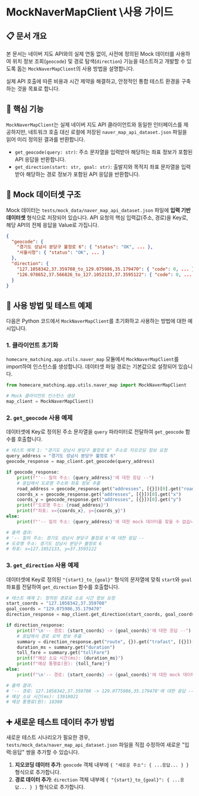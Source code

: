 # MockNaverMapClient \사용 가이드

## 📋 문서 개요
본 문서는 네이버 지도 API와의 실제 연동 없이, 사전에 정의된 Mock 데이터를 사용하여 위치 정보 조회(`geocode`) 및 경로 탐색(`direction`) 기능을 테스트하고 개발할 수 있도록 돕는 `MockNaverMapClient`의 사용 방법을 설명합니다.

실제 API 호출에 따른 비용과 시간 제약을 해결하고, 안정적인 통합 테스트 환경을 구축하는 것을 목표로 합니다.

## 🎯 핵심 기능

`MockNaverMapClient`는 실제 네이버 지도 API 클라이언트와 동일한 인터페이스를 제공하지만, 네트워크 호출 대신 로컬에 저장된 `naver_map_api_dataset.json` 파일을 읽어 미리 정의된 결과를 반환합니다.

- `get_geocode(query: str)`: 주소 문자열을 입력받아 해당하는 좌표 정보가 포함된 API 응답을 반환합니다.
- `get_direction(start: str, goal: str)`: 출발지와 목적지 좌표 문자열을 입력받아 해당하는 경로 정보가 포함된 API 응답을 반환합니다.

## 💾 Mock 데이터셋 구조

Mock 데이터는 `tests/mock_data/naver_map_api_dataset.json` 파일에 **입력 기반 데이터셋** 형식으로 저장되어 있습니다. API 요청의 핵심 입력값(주소, 경로)을 Key로, 해당 API의 전체 응답을 Value로 가집니다.

```json
{
  "geocode": {
    "경기도 성남시 분당구 불정로 6": { "status": "OK", ... },
    "서울시청": { "status": "OK", ... }
  },
  "direction": {
    "127.1058342,37.359708_to_129.075986,35.179470": { "code": 0, ... },
    "126.978652,37.566826_to_127.1052133,37.3595122": { "code": 0, ... }
  }
}
```

## 🚀 사용 방법 및 테스트 예제

다음은 Python 코드에서 `MockNaverMapClient`를 초기화하고 사용하는 방법에 대한 예시입니다.

### 1. 클라이언트 초기화

`homecare_matching.app.utils.naver_map` 모듈에서 `MockNaverMapClient`를 import하여 인스턴스를 생성합니다. 데이터셋 파일 경로는 기본값으로 설정되어 있습니다.

```python
from homecare_matching.app.utils.naver_map import MockNaverMapClient

# Mock 클라이언트 인스턴스 생성
map_client = MockNaverMapClient()
```

### 2. `get_geocode` 사용 예제

데이터셋에 Key로 정의된 주소 문자열을 `query` 파라미터로 전달하여 `get_geocode` 함수를 호출합니다.

```python
# 테스트 예제 1: "경기도 성남시 분당구 불정로 6" 주소로 지오코딩 정보 요청
query_address = "경기도 성남시 분당구 불정로 6"
geocode_response = map_client.get_geocode(query_address)

if geocode_response:
    print(f"'-- 질의 주소: {query_address}'에 대한 응답 --")
    # 응답에서 도로명 주소와 좌표 정보 추출
    road_address = geocode_response.get("addresses", [{}])[0].get("roadAddress")
    coords_x = geocode_response.get("addresses", [{}])[0].get("x")
    coords_y = geocode_response.get("addresses", [{}])[0].get("y")
    print(f"도로명 주소: {road_address}")
    print(f"좌표: x={coords_x}, y={coords_y}")
else:
    print(f"'-- 질의 주소: {query_address}'에 대한 mock 데이터를 찾을 수 없습니다. --")

# 출력 결과:
# '-- 질의 주소: 경기도 성남시 분당구 불정로 6'에 대한 응답 --
# 도로명 주소: 경기도 성남시 분당구 불정로 6
# 좌표: x=127.1052133, y=37.3595122
```

### 3. `get_direction` 사용 예제

데이터셋에 Key로 정의된 `"{start}_to_{goal}"` 형식의 문자열에 맞춰 `start`와 `goal` 좌표를 전달하여 `get_direction` 함수를 호출합니다.

```python
# 테스트 예제 2: 정의된 경로로 소요 시간 정보 요청
start_coords = "127.1058342,37.359708"
goal_coords = "129.075986,35.179470"
direction_response = map_client.get_direction(start_coords, goal_coords)

if direction_response:
    print(f"\n'-- 경로: {start_coords} -> {goal_coords}'에 대한 응답 --")
    # 응답에서 경로 요약 정보 추출
    summary = direction_response.get("route", {}).get("trafast", [{}])[0].get("summary", {})
    duration_ms = summary.get("duration")
    toll_fare = summary.get("tollFare")
    print(f"예상 소요 시간(ms): {duration_ms}")
    print(f"예상 통행료(원): {toll_fare}")
else:
    print(f"\n'-- 경로: {start_coords} -> {goal_coords}'에 대한 mock 데이터를 찾을 수 없습니다. --")

# 출력 결과:
# '-- 경로: 127.1058342,37.359708 -> 129.0T75986,35.179470'에 대한 응답 --
# 예상 소요 시간(ms): 13918021
# 예상 통행료(원): 18300
```

## ➕ 새로운 테스트 데이터 추가 방법

새로운 테스트 시나리오가 필요한 경우, `tests/mock_data/naver_map_api_dataset.json` 파일을 직접 수정하여 새로운 "입력:응답" 쌍을 추가할 수 있습니다.

1.  **지오코딩 데이터 추가**: `geocode` 객체 내부에 `{ "새로운 주소": { ...응답... } }` 형식으로 추가합니다.
2.  **경로 데이터 추가**: `direction` 객체 내부에 `{ "{start}_to_{goal}": { ...응답... } }` 형식으로 추가합니다.
